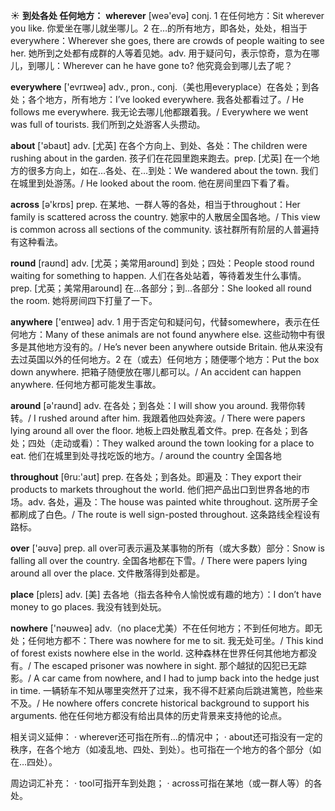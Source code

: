 ☀ <span class="category">**到处各处 任何地方：**</span>
<span class="vocabulary">**wherever**</span> [weə'evə] 
<span class="definition">conj. 1 在任何地方：</span>Sit wherever you like. 你爱坐在哪儿就坐哪儿。<span class="definition">2 在…的所有地方，即各处，处处，相当于everywhere：</span>Wherever she goes, there are crowds of people waiting to see her. 她所到之处都有成群的人等着见她。<span class="definition">adv. 用于疑问句，表示惊奇，意为在哪儿，到哪儿：</span>Wherever can he have gone to? 他究竟会到哪儿去了呢？

<span class="vocabulary">**everywhere**</span> ['evrɪweə] 
<span class="definition">adv., pron., conj.（美也用everyplace）在各处；到各处；各个地方，所有地方：</span>I’ve looked everywhere. 我各处都看过了。/ He follows me everywhere. 我无论去哪儿他都跟着我。/ Everywhere we went was full of tourists. 我们所到之处游客人头攒动。

<span class="vocabulary">**about**</span> ['əbaʊt] 
<span class="definition">adv. [尤英] 在各个方向上、到处、各处：</span>The children were rushing about in the garden. 孩子们在花园里跑来跑去。<span class="definition">prep. [尤英] 在一个地方的很多方向上，如在…各处、在…到处：</span>We wandered about the town. 我们在城里到处游荡。/ He looked about the room. 他在房间里四下看了看。

<span class="vocabulary">**across**</span> [ə'krɒs] 
<span class="definition">prep. 在某地、一群人等的各处，相当于throughout：</span>Her family is scattered across the country. 她家中的人散居全国各地。/ This view is common across all sections of the community. 该社群所有阶层的人普遍持有这种看法。

<span class="vocabulary">**round**</span> [raʊnd] 
<span class="definition">adv. [尤英；美常用around] 到处；四处：</span>People stood round waiting for something to happen. 人们在各处站着，等待着发生什么事情。<span class="definition">prep. [尤英；美常用around] 在…各部分；到…各部分：</span>She looked all round the room. 她将房间四下打量了一下。

<span class="vocabulary">**anywhere**</span> ['enɪweə] 
<span class="definition">adv. 1 用于否定句和疑问句，代替somewhere，表示在任何地方：</span>Many of these animals are not found anywhere else. 这些动物中有很多是其他地方没有的。/ He’s never been anywhere outside Britain. 他从来没有去过英国以外的任何地方。<span class="definition">2 在（或去）任何地方；随便哪个地方：</span>Put the box down anywhere. 把箱子随便放在哪儿都可以。/ An accident can happen anywhere. 任何地方都可能发生事故。

<span class="vocabulary">**around**</span> [ə'raʊnd] 
<span class="definition">adv. 在各处；到各处：</span>I will show you around. 我带你转转。/ I rushed around after him. 我跟着他四处奔波。/ There were papers lying around all over the floor. 地板上四处散乱着文件。<span class="definition">prep. 在各处；到各处；四处（走动或看）：</span>They walked around the town looking for a place to eat. 他们在城里到处寻找吃饭的地方。/ around the country 全国各地

<span class="vocabulary">**throughout**</span> [θru:'aʊt] 
<span class="definition">prep. 在各处；到各处。即遍及：</span>They export their products to markets throughout the world. 他们把产品出口到世界各地的市场。<span class="definition">adv. 各处，遍及：</span>The house was painted white throughout. 这所房子全都刷成了白色。/ The route is well sign-posted throughout. 这条路线全程设有路标。

<span class="vocabulary">**over**</span> ['əʊvə] 
<span class="definition">prep. all over可表示遍及某事物的所有（或大多数）部分：</span>Snow is falling all over the country. 全国各地都在下雪。/ There were papers lying around all over the place. 文件散落得到处都是。

<span class="vocabulary">**place**</span> [pleɪs] 
<span class="definition">adv. [美] 去各地（指去各种令人愉悦或有趣的地方）：</span>I don’t have money to go places. 我没有钱到处玩。

<span class="vocabulary">**nowhere**</span> ['nəʊweə] 
<span class="definition">adv.（no place尤美）不在任何地方；不到任何地方。即无处；任何地方都不：</span>There was nowhere for me to sit. 我无处可坐。/ This kind of forest exists nowhere else in the world. 这种森林在世界任何其他地方都没有。/ The escaped prisoner was nowhere in sight. 那个越狱的囚犯已无踪影。/ A car came from nowhere, and I had to jump back into the hedge just in time. 一辆轿车不知从哪里突然开了过来，我不得不赶紧向后跳进篱笆，险些来不及。/ He nowhere offers concrete historical background to support his arguments. 他在任何地方都没有给出具体的历史背景来支持他的论点。

相关词义延伸：
· wherever还可指在所有…的情况中；
· about还可指没有一定的秩序，在各个地方（如凌乱地、四处、到处）。也可指在一个地方的各个部分（如在…四处）。

周边词汇补充：
· tool可指开车到处跑；
· across可指在某地（或一群人等）的各处。
